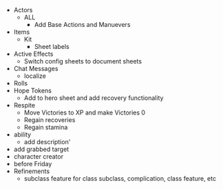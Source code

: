 -   Actors
    -   ALL
        -   Add Base Actions and Manuevers
-   Items
    -   Kit
        -   Sheet labels
-   Active Effects
    -   Switch config sheets to document sheets
-   Chat Messages
    -   localize
-   Rolls
-   Hope Tokens
    -   Add to hero sheet and add recovery functionality
-   Respite
    -   Move Victories to XP and make Victories 0
    -   Regain recoveries
    -   Regain stamina
-   ability
    -   add description'
-   add grabbed target
-   character creator
-   before Friday
-   Refinements
    -   subclass feature for class subclass, complication, class feature, etc
